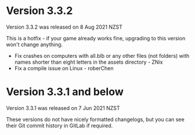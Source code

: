 # Version 3.3.2

Version 3.3.2 was released on 8 Aug 2021 NZST

This is a hotfix - if your game already works fine, upgrading to this version won't change anything.

* Fix crashes on computers with all.blb or any other files (not folders) with names shorter than eight letters in the assets directory - ZNix
* Fix a compile issue on Linux - roberChen

# Version 3.3.1 and below

Version 3.3.1 was released on 7 Jun 2021 NZST

These versions do not have nicely formatted changelogs, but you can see their Git commit history in GitLab if required.
